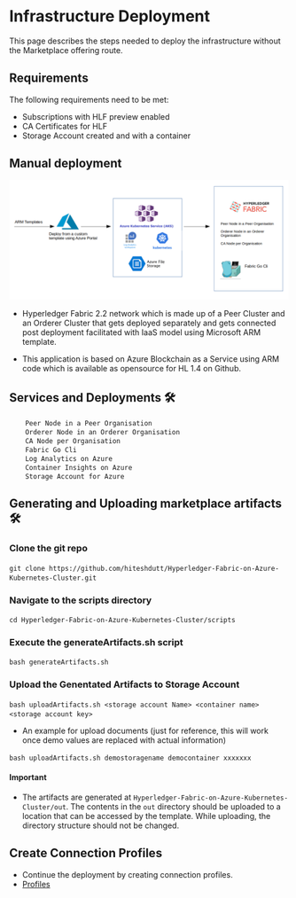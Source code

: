 # Infrastructure Deployment

This page describes the steps needed to deploy the infrastructure without the Marketplace offering route.

## Requirements

The following requirements need to be met:

* Subscriptions with HLF preview enabled
* CA Certificates for HLF
* Storage Account created and with a container

## Manual deployment


![AzureBase.png](../images/AzureBase.png)


- Hyperledger Fabric 2.2 network which is made up of a Peer Cluster and an Orderer Cluster that gets deployed separately and gets connected post deployment facilitated with IaaS model using Microsoft ARM template.

- This application is based on Azure Blockchain as a Service using ARM code which is available as opensource for HL 1.4 on Github.


## Services and Deployments 🛠

```
    Peer Node in a Peer Organisation
    Orderer Node in an Orderer Organisation
    CA Node per Organisation
    Fabric Go Cli 
    Log Analytics on Azure
    Container Insights on Azure
    Storage Account for Azure
```

## Generating and Uploading marketplace artifacts 🛠
### Clone the git repo

`git clone https://github.com/hiteshdutt/Hyperledger-Fabric-on-Azure-Kubernetes-Cluster.git`

### Navigate to the scripts directory

`cd Hyperledger-Fabric-on-Azure-Kubernetes-Cluster/scripts`


### Execute the generateArtifacts.sh script

`bash generateArtifacts.sh`

### Upload the Genentated Artifacts to Storage Account 

`bash uploadArtifacts.sh <storage account Name> <container name> <storage account key>`

- An example for upload documents (just for reference, this will work once demo values are replaced with actual information)

`bash uploadArtifacts.sh demostoragename democontainer xxxxxxx`

#### Important
- The artifacts are generated at `Hyperledger-Fabric-on-Azure-Kubernetes-Cluster/out`. The contents in the `out` directory should be uploaded to a location that can be accessed by the template. While uploading, the directory structure should not be changed.

## Create Connection Profiles
  - Continue the deployment by creating connection profiles.
 - [Profiles](CreatingProfiles.md)
